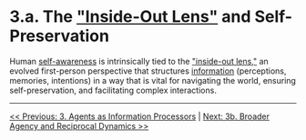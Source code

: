 # 3.a. The ["Inside-Out Lens"](glossary.md#inside-out-lens) and Self-Preservation

Human [self-awareness](glossary.md#self-awareness) is intrinsically tied to the ["inside-out lens,"](glossary.md#inside-out-lens) an evolved first-person perspective that structures [information](glossary.md#information) (perceptions, memories, intentions) in a way that is vital for navigating the world, ensuring self-preservation, and facilitating complex interactions.

---
[<< Previous: 3. Agents as Information Processors](3-agents-as-information-processors.md) | [Next: 3b. Broader Agency and Reciprocal Dynamics >>](3b-broader-agency-reciprocal-dynamics.md)
